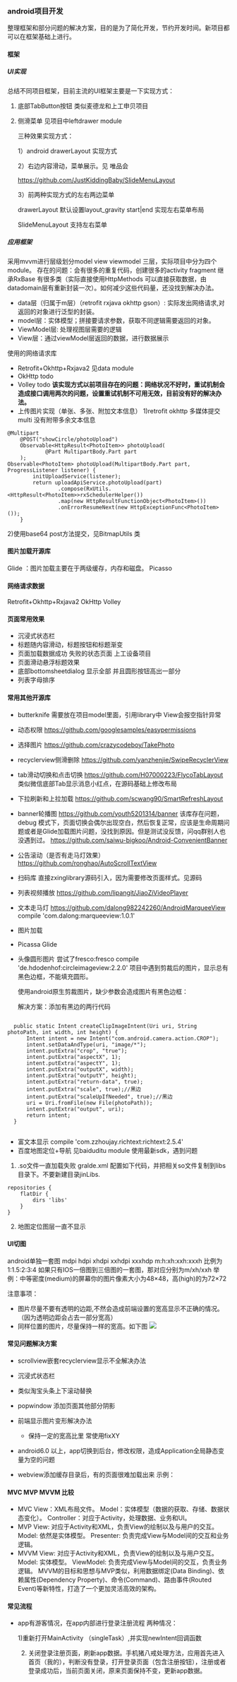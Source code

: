 ### android项目开发
整理框架和部分问题的解决方案，目的是为了简化开发，节约开发时间。新项目都可以在框架基础上进行。

#### 框架

##### UI实现
总结不同项目框架，目前主流的UI框架主要是一下实现方式：

1. 底部TabButton按钮 类似麦德龙和上工申贝项目

2. 侧滑菜单  见项目中leftdrawer module

   三种效果实现方式：

   1）android drawerLayout 实现方式

   2）右边内容滑动，菜单展示。见 唯品会

   https://github.com/JustKiddingBaby/SlideMenuLayout

   3）前两种实现方式的左右两边菜单

   drawerLayout 默认设置layout_gravity  start|end  实现左右菜单布局

   SlideMenuLayout 支持左右菜单

##### 应用框架

采用mvvm进行层级划分model  view viewmodel 三层，实际项目中分为四个module。
存在的问题：会有很多的重复代码，创建很多的activity fragment 继承RxBase  有很多类（实际直接使用HttpMethods 可以直接获取数据，由datadomain层有重新封装一次）。如何减少这些代码量，还没找到解决办法。

- data层（归属于m层）（retrofit rxjava okhttp gson）: 实际发出网络请求,对返回的对象进行泛型的封装。
- model层：实体模型；拼接要请求参数，获取不同逻辑需要返回的对象。
- ViewModel层: 处理视图层需要的逻辑
- View层：通过viewModel层返回的数据，进行数据展示

使用的网络请求库
- Retrofit+Okhttp+Rxjava2  见data module
- OkHttp todo
- Volley  todo
  **该实现方式以前项目存在的问题：网络状况不好时，重试机制会造成接口调用两次的问题，设置重试机制不可用无效，目前没有好的解决办法。**
- 上传图片实现（单张、多张、附加文本信息）
1)retrofit okhttp 多媒体提交 multi 没有附带多余文本信息
```
@Multipart
    @POST("showCircle/photoUpload")
    Observable<HttpResult<PhotoItem>> photoUpload(
            @Part MultipartBody.Part part
    );
Observable<PhotoItem> photoUpload(MultipartBody.Part part, ProgressListener listener) {
        initUploadService(listener);
        return uploadApiService.photoUpload(part)
                .compose(RxUtils.<HttpResult<PhotoItem>>rxSchedulerHelper())
                .map(new HttpResultFunctionObject<PhotoItem>())
                .onErrorResumeNext(new HttpExceptionFunc<PhotoItem>());
    }
```
2)使用base64 post方法提交，见BitmapUtils 类

#### 图片加载开源库
Glide ：图片加载主要在于两级缓存，内存和磁盘。
Picasso


#### 网络请求数据
Retrofit+Okhttp+Rxjava2
OkHttp
Volley

#### 页面常用效果
- 沉浸式状态栏
- 标题随内容滑动，标题按钮和标题渐变
- 页面加载数据成功 失败的状态页面  上工设备项目
- 页面滑动悬浮标题效果
- 底部bottomsheetdialog  显示全部 并且圆形按钮高出一部分
- 列表字母排序

#### 常用其他开源库

- butterknife
  需要放在项目model里面，引用library中 View会报空指针异常

- 动态权限
  https://github.com/googlesamples/easypermissions

- 选择图片
  https://github.com/crazycodeboy/TakePhoto

- recyclerview侧滑删除
  https://github.com/yanzhenjie/SwipeRecyclerView

- tab滑动切换和点击切换
  https://github.com/H07000223/FlycoTabLayout
  类似微信底部Tab显示消息小红点，在源码基础上修改布局

- 下拉刷新和上拉加载
  https://github.com/scwang90/SmartRefreshLayout

- banner轮播图
   https://github.com/youth5201314/banner
   该库存在问题，debug	模式下，页面切换会偶尔出现空白，然后恢复正常，应该是生命周期问题或者是Glide加载图片问题，没找到原因。但是测试没反馈，问qq群别人也没遇到过。
    https://github.com/saiwu-bigkoo/Android-ConvenientBanner


- 公告滚动（是否有走马灯效果）
  https://github.com/ronghao/AutoScrollTextView

- 扫码库
  直接zxinglibrary源码引入，因为需要修改页面样式。见源码

- 列表视频播放
   https://github.com/lipangit/JiaoZiVideoPlayer

- 文本走马灯
  https://github.com/dalong982242260/AndroidMarqueeView
  compile 'com.dalong:marqueeview:1.0.1'

- 图片加载

- Picassa   Glide

- 头像圆形图片
  尝试了fresco:fresco
   compile 'de.hdodenhof:circleimageview:2.2.0'
  项目中遇到剪裁后的图片，显示总有黑色边框，不能填充圆形。

  使用android原生剪裁图片，缺少参数会造成图片有黑色边框：

  解决方案：添加有黑边的两行代码

```

  public static Intent createClipImageIntent(Uri uri, String photoPath, int width, int height) {
      Intent intent = new Intent("com.android.camera.action.CROP");
      intent.setDataAndType(uri, "image/*");
      intent.putExtra("crop", "true");
      intent.putExtra("aspectX", 1);
      intent.putExtra("aspectY", 1);
      intent.putExtra("outputX", width);
      intent.putExtra("outputY", height);
      intent.putExtra("return-data", true);
      intent.putExtra("scale", true);//黑边
      intent.putExtra("scaleUpIfNeeded", true);//黑边
      uri = Uri.fromFile(new File(photoPath));
      intent.putExtra("output", uri);
      return intent;
  }
  
```


 - 富文本显示
    compile 'com.zzhoujay.richtext:richtext:2.5.4'
- 百度地图定位+导航 见baiduditu  module
使用最新sdk，遇到问题
1) .so文件一直加载失败
gralde.xml  配置如下代码，并把相关so文件复制到libs目录下。不要新建目录jinLibs.
```
repositories {
    flatDir {
        dirs 'libs'
    }
}
```
2) 地图定位图层一直不显示


#### UI切图
android单独一套图
mdpi
hdpi
xhdpi
xxhdpi
xxxhdp
m:h:xh:xxh:xxxh 比例为 1:1.5:2:3:4
如果只有IOS一倍图到三倍图的一套图，那对应分别为m/xh/xxh
举例：中等密度(medium)的屏幕你的图片像素大小为48×48，高(high)的为72×72

注意事项：
- 图片尽量不要有透明的边距,不然会造成前端设置的宽高显示不正确的情况。（因为透明边距会占去一部分宽高）
- 同样位置的图片，尽量保持一样的宽高。如下图
   ![](/images/bottom_nav.png)


#### 常见问题解决方案
- scrollview嵌套recyclerview显示不全解决办法

- 沉浸式状态栏

- 类似淘宝头条上下滚动替换

- popwindow 添加页面其他部分阴影

- 前端显示图片变形解决办法
  - 保持一定的宽高比里 常使用fixXY

- android6.0 以上，app切换到后台，修改权限，造成Application全局静态变量为空的问题

- webview添加缓存目录后，有的页面很难加载出来
  示例：

#### MVC MVP MVVM 比较
- MVC
View：XML布局文件。
Model：实体模型（数据的获取、存储、数据状态变化）。
Controller：对应于Activity，处理数据、业务和UI。
- MVP
View: 对应于Activity和XML，负责View的绘制以及与用户的交互。
Model: 依然是实体模型。
Presenter: 负责完成View与Model间的交互和业务逻辑。
- MVVM
View: 对应于Activity和XML，负责View的绘制以及与用户交互。
Model: 实体模型。
ViewModel: 负责完成View与Model间的交互，负责业务逻辑。
MVVM的目标和思想与MVP类似，利用数据绑定(Data Binding)、依赖属性(Dependency Property)、命令(Command)、路由事件(Routed Event)等新特性，打造了一个更加灵活高效的架构。

#### 常见流程
- app有游客情况，在app内部进行登录注册流程
  两种情况：

  1)重新打开MainActivity （singleTask）,并实现newIntent回调函数 

  2) 关闭登录注册页面，刷新app数据。手机猪八戒处理方法，应用首先进入首页（我的），判断没有登录，打开登录页面（包含注册按钮），注册或者登录成功后，当前页面关闭，原来页面保持不变，更新app数据。






